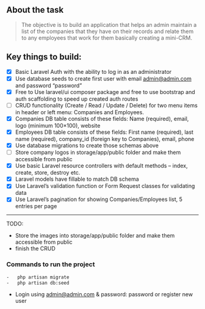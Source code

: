 ## About the task

> The objective is to build an application that helps an admin maintain a list of the companies that they have on their records and relate them to any employees that work for them basically creating a mini-CRM.

## Key things to build:

-   [x] Basic Laravel Auth with the ability to log in as an administrator
-   [x] Use database seeds to create first user with email admin@admin.com and password “password”
-   [x] Free to Use laravel/ui composer package and free to use bootstrap and auth scaffolding to speed up created auth routes
-   [ ] CRUD functionality (Create / Read / Update / Delete) for two menu items in header or left menu: Companies and Employees.
-   [x] Companies DB table consists of these fields: Name (required), email, logo (minimum 100×100), website
-   [x] Employees DB table consists of these fields: First name (required), last name (required), company_id (foreign key to Companies), email, phone
-   [x] Use database migrations to create those schemas above
-   [ ] Store company logos in storage/app/public folder and make them accessible from public
-   [x] Use basic Laravel resource controllers with default methods – index, create, store, destroy etc.
-   [x] Laravel models have fillable to match DB schema
-   [x] Use Laravel’s validation function or Form Request classes for validating data
-   [x] Use Laravel’s pagination for showing Companies/Employees list, 5 entries per page

---

TODO:

-   Store the images into storage/app/public folder and make them accessible from public
-   finish the CRUD

### Commands to run the project

```bash
-   php artisan migrate
-   php artisan db:seed
```

-   Login using admin@admin.com & password: password or register new user
